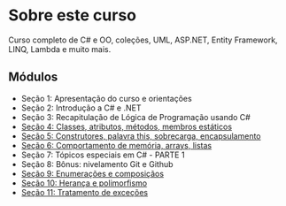 # Sobre este curso
Curso completo de C# e OO, coleções, UML, ASP.NET, Entity Framework, LINQ, Lambda e muito mais.

## Módulos
- Seção 1: Apresentação do curso e orientações
- Seção 2: Introdução a C# e .NET
- Seção 3: Recapitulação de Lógica de Programação usando C#
- [Seção 4: Classes, atributos, métodos, membros estáticos](https://github.com/tonoliveira96/csharp-course/tree/main/section-04/)
- [Seção 5: Construtores, palavra this, sobrecarga, encapsulamento](https://github.com/tonoliveira96/csharp-course/tree/main/section-05/)
- [Seção 6: Comportamento de memória, arrays, listas](https://github.com/tonoliveira96/csharp-course/tree/main/section-60/)
- Seção 7: Tópicos especiais em C# - PARTE 1
- Seção 8: Bônus: nivelamento Git e Github
- [Seção 9: Enumerações e composiçãos](https://github.com/tonoliveira96/csharp-course/tree/main/section-09/)
- [Seção 10: Herança e polimorfismo](https://github.com/tonoliveira96/csharp-course/tree/main/section-10/)
- [Seção 11: Tratamento de exceções](https://github.com/tonoliveira96/csharp-course/tree/main/section-11/)
